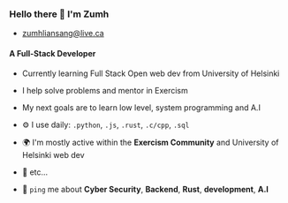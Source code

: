 ### Hello there 👋 I'm Zumh
- zumhliansang@live.ca

#### A Full-Stack Developer
- Currently learning Full Stack Open web dev from University of Helsinki
- I help solve problems and mentor in Exercism
- My next goals are to learn low level, system programming and A.I
  
- ⚙️ I use daily: `.python`, `.js`, `.rust`, `.c/cpp`, `.sql`
- 🌍 I'm mostly active within the **Exercism Community** and University of Helsinki web dev
- 💅 etc…
- 💬 `ping` me about **Cyber Security**, **Backend**, **Rust**, **development**, **A.I**
